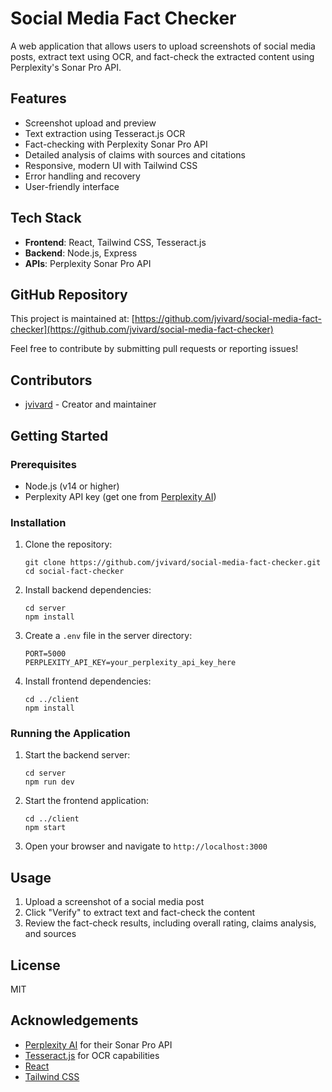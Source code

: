 # Social Media Fact Checker

A web application that allows users to upload screenshots of social media posts, extract text using OCR, and fact-check the extracted content using Perplexity's Sonar Pro API.

## Features

- Screenshot upload and preview
- Text extraction using Tesseract.js OCR
- Fact-checking with Perplexity Sonar Pro API
- Detailed analysis of claims with sources and citations
- Responsive, modern UI with Tailwind CSS
- Error handling and recovery
- User-friendly interface

## Tech Stack

- **Frontend**: React, Tailwind CSS, Tesseract.js
- **Backend**: Node.js, Express
- **APIs**: Perplexity Sonar Pro API

## GitHub Repository

This project is maintained at: [https://github.com/jvivard/social-media-fact-checker](https://github.com/jvivard/social-media-fact-checker)

Feel free to contribute by submitting pull requests or reporting issues!

## Contributors

- [jvivard](https://github.com/jvivard) - Creator and maintainer

## Getting Started

### Prerequisites

- Node.js (v14 or higher)
- Perplexity API key (get one from [Perplexity AI](https://www.perplexity.ai/))

### Installation

1. Clone the repository:
   ```
   git clone https://github.com/jvivard/social-media-fact-checker.git
   cd social-fact-checker
   ```

2. Install backend dependencies:
   ```
   cd server
   npm install
   ```

3. Create a `.env` file in the server directory:
   ```
   PORT=5000
   PERPLEXITY_API_KEY=your_perplexity_api_key_here
   ```

4. Install frontend dependencies:
   ```
   cd ../client
   npm install
   ```

### Running the Application

1. Start the backend server:
   ```
   cd server
   npm run dev
   ```

2. Start the frontend application:
   ```
   cd ../client
   npm start
   ```

3. Open your browser and navigate to `http://localhost:3000`

## Usage

1. Upload a screenshot of a social media post
2. Click "Verify" to extract text and fact-check the content
3. Review the fact-check results, including overall rating, claims analysis, and sources

## License

MIT

## Acknowledgements

- [Perplexity AI](https://www.perplexity.ai/) for their Sonar Pro API
- [Tesseract.js](https://tesseract.projectnaptha.com/) for OCR capabilities
- [React](https://reactjs.org/)
- [Tailwind CSS](https://tailwindcss.com/) 